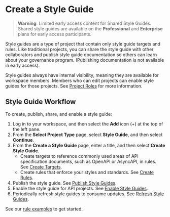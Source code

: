 # Create a Style Guide

<!-- theme: warning -->
>**Warning**:
>Limited early access content for Shared Style Guides. Shared style guides are available on the **Professional** and **Enterprise** plans for early access participants.  

Style guides are a type of project that contain only style guide targets and rules. Like traditional projects, you can share the style guide with other collaborators and publish style guide documentation so others can learn about your governance program. (Publishing documentation is not available in early access). 

Style guides always have internal visibility, meaning they are available for workspace members. Members who can edit projects can enable style guides for those projects. See [Project Roles](../2.-workspaces/l.project-roles.md#project-roles) for more information. 

## Style Guide Workflow

To create, publish, share, and enable a style guide:

1. Log in to your workspace, and then select the **Add** icon (+) at the top of the left pane.
2. From the **Select Project Type** page, select **Style Guide**, and then select **Continue**.
3. From the **Create a Style Guide** page, enter a title, and then select **Create Style Guide**.
   - Create targets to reference commonly used areas of API specification documents, such as OpenAPI or AsyncAPI, in rules. See [Create Targets](b-create-targets.md).
   - Create rules that enforce your styles and standards. See [Create Rules](c-create-rules.md).
4. Publish the style guide. See [Publish Style Guides](e.publish-style-guide.md).
5. Enable the style guide for API projects. See [Enable Style Guides](d-enable-style-guide.md).
6. Periodically refresh style guides to consume updates. See [Refresh Style Guides](f.refresh-style-guide.md).

See our [rule examples](g-rule-examples.md) to get started.


